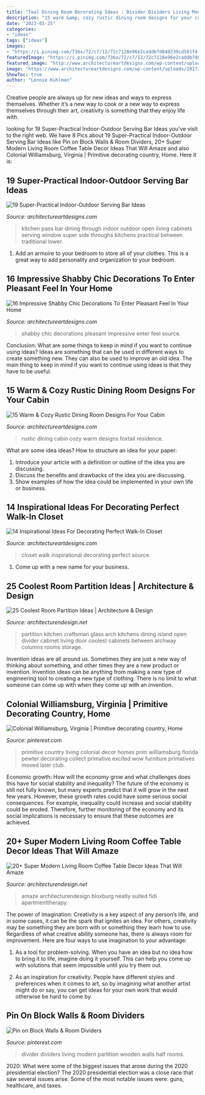 ```yaml
---
title: "Teal Dining Room Decorating Ideas : Divider Dividers Living Modern Partition Wooden Walls Half Rooms"
description: "15 warm &amp; cozy rustic dining room designs for your cabin"
date: "2023-01-25"
categories:
- "ideas"
tags: ["ideas"]
images:
- "https://i.pinimg.com/736x/72/c7/12/72c7128e96e2caddb7d840239cd581f4.jpg"
featuredImage: "https://i.pinimg.com/736x/72/c7/12/72c7128e96e2caddb7d840239cd581f4.jpg"
featured_image: "http://www.architectureartdesigns.com/wp-content/uploads/2014/02/913-630x419.jpg"
image: "https://www.architectureartdesigns.com/wp-content/uploads/2017/05/5-33.jpg"
ShowToc: true
author: "Lennie Kuhlman"
---
```



Creative people are always up for new ideas and ways to express themselves. Whether it’s a new way to cook or a new way to express themselves through their art, creativity is something that they enjoy life with.

	

		
looking for 19 Super-Practical Indoor-Outdoor Serving Bar Ideas you've visit to the right web. We have 8 Pics about 19 Super-Practical Indoor-Outdoor Serving Bar Ideas like Pin on Block Walls &amp; Room Dividers, 20+ Super Modern Living Room Coffee Table Decor Ideas That Will Amaze and also Colonial Williamsburg, Virginia | Primitive decorating country, Home. Here it is:
		
    
## 19 Super-Practical Indoor-Outdoor Serving Bar Ideas

<img loading=lazy src="http://www.architectureartdesigns.com/wp-content/uploads/2014/02/913-630x419.jpg" onerror="this.onerror=null;this.src='https://tse2.mm.bing.net/th?id=OIP.5bonCDBdydagrWrEHBMOJQHaE7&amp;pid=15.1';" alt="19 Super-Practical Indoor-Outdoor Serving Bar Ideas">

_Source: architectureartdesigns.com_

>kitchen pass bar dining through indoor outdoor open living cabinets serving window super side throughs kitchens practical between traditional lower. 

	

1. Add an armoire to your bedroom to store all of your clothes. This is a great way to add personality and organization to your bedroom.

    
## 16 Impressive Shabby Chic Decorations To Enter Pleasant Feel In Your Home

<img loading=lazy src="https://www.architectureartdesigns.com/wp-content/uploads/2016/04/13-21-630x900.jpg" onerror="this.onerror=null;this.src='https://tse3.mm.bing.net/th?id=OIP.ofaZlDf09ljlUUAO8g8-MQHaKl&amp;pid=15.1';" alt="16 Impressive Shabby Chic Decorations To Enter Pleasant Feel In Your Home">

_Source: architectureartdesigns.com_

>shabby chic decorations pleasant impressive enter feel source. 

	

Conclusion: What are some things to keep in mind if you want to continue using ideas?
Ideas are something that can be used in different ways to create something new. They can also be used to improve an old idea. The main thing to keep in mind if you want to continue using ideas is that they have to be useful.

    
## 15 Warm &amp; Cozy Rustic Dining Room Designs For Your Cabin

<img loading=lazy src="https://www.architectureartdesigns.com/wp-content/uploads/2014/10/15-Warm-Cozy-Rustic-Dining-Room-Designs-For-Your-Cabin-6-630x945.jpg" onerror="this.onerror=null;this.src='https://tse3.mm.bing.net/th?id=OIP.ivhpYcWDWTOvLLe6xG1IzgHaLH&amp;pid=15.1';" alt="15 Warm &amp; Cozy Rustic Dining Room Designs For Your Cabin">

_Source: architectureartdesigns.com_

>rustic dining cabin cozy warm designs foxtail residence. 

	

What are some idea ideas?
How to structure an idea for your paper:
1) Introduce your article with a definition or outline of the idea you are discussing.
2) Discuss the benefits and drawbacks of the idea you are discussing.
3) Show examples of how the idea could be implemented in your own life or business.

    
## 14 Inspirational Ideas For Decorating Perfect Walk-In Closet

<img loading=lazy src="https://www.architectureartdesigns.com/wp-content/uploads/2017/05/5-33.jpg" onerror="this.onerror=null;this.src='https://tse4.mm.bing.net/th?id=OIP.VQ9Gl0NeUJFEI66HZzc6EwHaJN&amp;pid=15.1';" alt="14 Inspirational Ideas For Decorating Perfect Walk-In Closet">

_Source: architectureartdesigns.com_

>closet walk inspirational decorating perfect source. 

	

1. Come up with a new name for your business.

    
## 25 Coolest Room Partition Ideas | Architecture &amp; Design

<img loading=lazy src="http://cdn.architecturendesign.net/wp-content/uploads/2014/08/1446.jpg" onerror="this.onerror=null;this.src='https://tse1.mm.bing.net/th?id=OIP.6iDV5z49ztLLQfWfhoEl0AHaJV&amp;pid=15.1';" alt="25 Coolest Room Partition Ideas | Architecture &amp; Design">

_Source: architecturendesign.net_

>partition kitchen craftsman glass arch kitchens dining island open divider cabinet living door coolest cabinets between archway columns rooms storage. 

	

Invention ideas are all around us. Sometimes they are just a new way of thinking about something, and other times they are a new product or invention. Invention ideas can be anything from making a new type of engineering tool to creating a new type of clothing. There is no limit to what someone can come up with when they come up with an invention.

    
## Colonial Williamsburg, Virginia | Primitive Decorating Country, Home

<img loading=lazy src="https://i.pinimg.com/736x/72/c7/12/72c7128e96e2caddb7d840239cd581f4.jpg" onerror="this.onerror=null;this.src='https://tse3.mm.bing.net/th?id=OIP.VWvb4IaVijwFMlk0HCkNKwHaKB&amp;pid=15.1';" alt="Colonial Williamsburg, Virginia | Primitive decorating country, Home">

_Source: pinterest.com_

>primitive country living colonial decor homes prim williamsburg florida pewter decorating collect primative excited wow furniture primatives moved later club. 

	

Economic growth: How will the economy grow and what challenges does this have for social stability and inequality?
The future of the economy is still not fully known, but many experts predict that it will grow in the next few years. However, these growth rates could have some serious social consequences. For example, inequality could increase and social stability could be eroded. Therefore, further monitoring of the economy and its social implications is necessary to ensure that these outcomes are achieved.

    
## 20+ Super Modern Living Room Coffee Table Decor Ideas That Will Amaze

<img loading=lazy src="https://cdn.architecturendesign.net/wp-content/uploads/2015/11/AD-16-simple-cozy-living-room-decor.jpg" onerror="this.onerror=null;this.src='https://tse1.mm.bing.net/th?id=OIP.NZ5qv21eIchntgDM6PaTZgHaLG&amp;pid=15.1';" alt="20+ Super Modern Living Room Coffee Table Decor Ideas That Will Amaze">

_Source: architecturendesign.net_

>amaze architecturendesign bloxburg neatly suited fidi apartmenttherapy. 

	

The power of imagination:
Creativity is a key aspect of any person’s life, and in some cases, it can be the spark that ignites an idea. For others, creativity may be something they are born with or something they learn how to use. Regardless of what creative ability someone has, there is always room for improvement. Here are four ways to use imagination to your advantage: 
1. As a tool for problem-solving. When you have an idea but no idea how to bring it to life, imagine doing it yourself. This can help you come up with solutions that seem impossible until you try them out.

2. As an inspiration for creativity. People have different styles and preferences when it comes to art, so by imagining what another artist might do or say, you can get ideas for your own work that would otherwise be hard to come by.

    
## Pin On Block Walls &amp; Room Dividers

<img loading=lazy src="https://i.pinimg.com/736x/eb/ba/86/ebba8607a4450179e4c8d9d884099e5d.jpg" onerror="this.onerror=null;this.src='https://tse1.mm.bing.net/th?id=OIP.DoWseH-27iTWvkiomtDt5gHaMJ&amp;pid=15.1';" alt="Pin on Block Walls &amp; Room Dividers">

_Source: pinterest.com_

>divider dividers living modern partition wooden walls half rooms. 

	

2020: What were some of the biggest issues that arose during the 2020 presidential election?
The 2020 presidential election was a close race that saw several issues arise. Some of the most notable issues were: guns, healthcare, and taxes.

